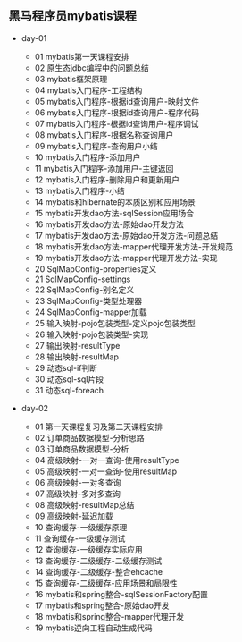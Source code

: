 ## 黑马程序员mybatis课程

- day-01
  - 01 mybatis第一天课程安排
  - 02 原生态jdbc编程中的问题总结
  - 03 mybatis框架原理
  - 04 mybatis入门程序-工程结构
  - 05 mybatis入门程序-根据id查询用户-映射文件
  - 06 mybatis入门程序-根据id查询用户-程序代码
  - 07 mybatis入门程序-根据id查询用户-程序调试
  - 08 mybatis入门程序-根据名称查询用户
  - 09 mybatis入门程序-查询用户小结
  - 10 mybatis入门程序-添加用户
  - 11 mybatis入门程序-添加用户-主键返回
  - 12 mybatis入门程序-删除用户和更新用户
  - 13 mybatis入门程序-小结
  - 14 mybatis和hibernate的本质区别和应用场景
  - 15 mybatis开发dao方法-sqlSession应用场合
  - 16 mybatis开发dao方法-原始dao开发方法
  - 17 mybatis开发dao方法-原始dao开发方法-问题总结
  - 18 mybatis开发dao方法-mapper代理开发方法-开发规范
  - 19 mybatis开发dao方法-mapper代理开发方法-实现
  - 20 SqlMapConfig-properties定义
  - 21 SqlMapConfig-settings
  - 22 SqlMapConfig-别名定义
  - 23 SqlMapConfig-类型处理器
  - 24 SqlMapConfig-mapper加载
  - 25 输入映射-pojo包装类型-定义pojo包装类型
  - 26 输入映射-pojo包装类型-实现
  - 27 输出映射-resultType
  - 28 输出映射-resultMap
  - 29 动态sql-if判断
  - 30 动态sql-sql片段
  - 31 动态sql-foreach



- day-02
  - 01 第一天课程复习及第二天课程安排
  - 02 订单商品数据模型-分析思路
  - 03 订单商品数据模型-分析
  - 04 高级映射-一对一查询-使用resultType
  - 05 高级映射-一对一查询-使用resultMap
  - 06 高级映射-一对多查询
  - 07 高级映射-多对多查询
  - 08 高级映射-resultMap总结
  - 09 高级映射-延迟加载
  - 10 查询缓存-一级缓存原理
  - 11 查询缓存-一级缓存测试
  - 12 查询缓存-一级缓存实际应用
  - 13 查询缓存-二级缓存-二级缓存测试
  - 14 查询缓存-二级缓存-整合ehcache
  - 15 查询缓存-二级缓存-应用场景和局限性
  - 16 mybatis和spring整合-sqlSessionFactory配置
  - 17 mybatis和spring整合-原始dao开发
  - 18 mybatis和spring整合-mapper代理开发
  - 19 mybatis逆向工程自动生成代码